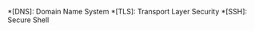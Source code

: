 <!-- Default abbreviations used across the docs -->

*[DNS]: Domain Name System
*[TLS]: Transport Layer Security
*[SSH]: Secure Shell
